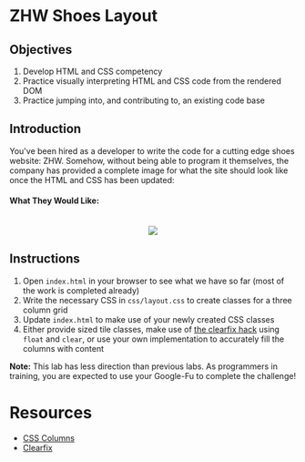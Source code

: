 # ZHW Shoes Layout

## Objectives

1. Develop HTML and CSS competency
2. Practice visually interpreting HTML and CSS code from the rendered DOM
3. Practice jumping into, and contributing to, an existing code base 


## Introduction

You've been hired as a developer to write the code for a cutting edge shoes
website: ZHW. Somehow, without being able to program it themselves, the company
has provided a complete image for what the site should look like once the HTML
and CSS has been updated:


#### What They Would Like:

<p align="center"><br>
  <img src="https://curriculum-content.s3.amazonaws.com/fewds-css/hs-zhw-shoes-layout-complete.jpg">
</p>


## Instructions

1. Open `index.html` in your browser to see what we have so far (most of the work is completed already)
2. Write the necessary CSS in `css/layout.css` to create classes for a three column grid
3. Update `index.html` to make use of your newly created CSS classes 
4. Either provide sized tile classes, make use of [the clearfix hack][Clearfix] using `float` and `clear`, or use your own implementation to accurately fill the columns with content

**Note:** This lab has less direction than previous labs. As programmers in 
training, you are expected to use your Google-Fu to complete the challenge!


# Resources

* [CSS Columns](https://www.w3schools.com/css/css3_multiple_columns.asp)
* [Clearfix][Clearfix]


[Clearfix]: https://www.w3schools.com/howto/howto_css_clearfix.asp
